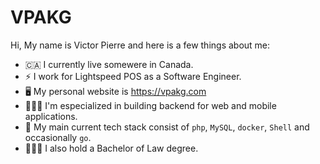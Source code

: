 # VPAKG

Hi, My name is Victor Pierre and here is a few things about me:

- 🇨🇦 I currently live somewere in Canada.
- ⚡️ I work for Lightspeed POS as a Software Engineer.
- 🖥 My personal website is https://vpakg.com
- 👨🏻‍💻 I'm especialized in building backend for web and mobile applications.
- 🐘 My main current tech stack consist of `php`, `MySQL`, `docker`, `Shell` and occasionally `go`.
- 👨🏻‍⚖️ I also hold a Bachelor of Law degree.
